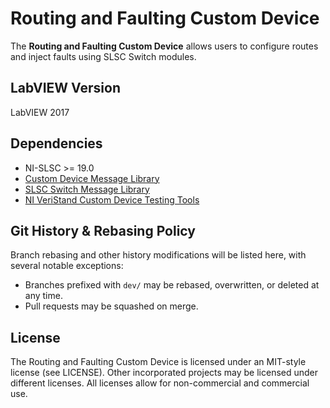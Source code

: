 # Routing and Faulting Custom Device

The **Routing and Faulting Custom Device** allows users to configure routes and inject faults using SLSC Switch modules.

## LabVIEW Version

LabVIEW 2017

## Dependencies

- NI-SLSC >= 19.0
- [Custom Device Message Library](https://github.com/ni/niveristand-custom-device-message-library)
- [SLSC Switch Message Library](https://github.com/ni/niveristand-slsc-switch-message-library)
- [NI VeriStand Custom Device Testing Tools](https://github.com/ni/niveristand-custom-device-testing-tools)

## Git History & Rebasing Policy

Branch rebasing and other history modifications will be listed here, with several notable exceptions:
- Branches prefixed with `dev/` may be rebased, overwritten, or deleted at any time.
- Pull requests may be squashed on merge.

## License

The Routing and Faulting Custom Device is licensed under an MIT-style license (see LICENSE). Other incorporated projects may be licensed under different licenses. All licenses allow for non-commercial and commercial use.
